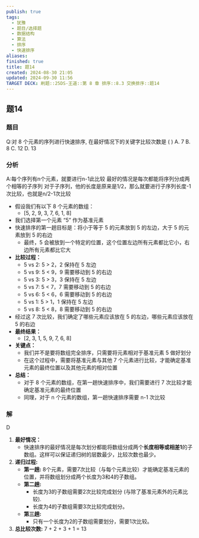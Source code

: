 ```yaml
---
publish: true
tags:
  - 犹豫
  - 题目/选择题
  - 数据结构
  - 算法
  - 排序
  - 快速排序
aliases: 
finished: true
title: 题14
created: 2024-08-30 21:05
updated: 2024-09-30 11:56
TARGET DECK: 刷题::25DS-王道::第 8 章 排序::8.3 交换排序::题14
---
```

## 题14
### 题目
Q:对 8 个元素的序列进行快速排序, 在最好情况下的关键字比较次数是 ( )
A. 7 B. 8 C. 12 D. 13
### 分析
A:每个序列有n个元素，就要进行n-1此比较
最好的情况是每次都能将序列分成两个相等的子序列
对于子序列，他的长度是原来是1/2，那么就要进行子序列长度-1次比较，也就是n/2-1次比较
- 假设我们有以下 8 个元素的数组：
    - [5, 2, 9, 3, 7, 6, 1, 8]
- 我们选择第一个元素 “5” 作为基准元素
- 快速排序的第一趟目标是：将小于等于 5 的元素放到 5 的左边，大于 5 的元素放到 5 的右边
    - 最终，5 会被放到一个特定的位置，这个位置左边所有元素都比它小，右边所有元素都比它大
- **比较过程：**
    - 5 vs 2: 5 > 2，2 保持在 5 左边
    - 5 vs 9: 5 < 9，9 需要移动到 5 的右边
    - 5 vs 3: 5 > 3，3 保持在 5 左边
    - 5 vs 7: 5 < 7，7 需要移动到 5 的右边
    - 5 vs 6: 5 < 6，6 需要移动到 5 的右边
    - 5 vs 1: 5 > 1，1 保持在 5 左边
    - 5 vs 8: 5 < 8，8 需要移动到 5 的右边
- 经过这 7 次比较，我们确定了哪些元素应该放在 5 的左边，哪些元素应该放在 5 的右边
- **最终结果：**
    - [2, 3, 1, 5, 9, 7, 6, 8]
- **关键点：**
    - 我们并不是要将数组完全排序，只需要将元素相对于基准元素 5 做好划分
    - 在这个过程中，需要将基准元素与其他 7 个元素进行比较，才能确定基准元素的最终位置以及其他元素的相对位置
- **总结：**
    - 对于 8 个元素的数组，在第一趟快速排序中，我们需要进行 7 次比较才能确定基准元素的最终位置
    - 同理，对于 n 个元素的数组，第一趟快速排序需要 n-1 次比较
### 解
D
1. **最好情况：**
    - 快速排序的最好情况是每次划分都能将数组分成两个**长度相等或相差1**的子数组。这样可以保证递归树的层数最少，比较次数也最少。
2. **递归过程:**
    - **第一趟:** 8个元素，需要7次比较（与每个元素比较）才能确定基准元素的位置，并将数组划分成两个长度为3和4的子数组。
    - **第二趟:**  
         - 长度为3的子数组需要2次比较完成划分 (与除了基准元素外的元素比较). 
         - 长度为4的子数组需要3次比较完成划分。
    - **第三趟:** 
         - 只有一个长度为2的子数组需要划分，需要1次比较。
3. **总比较次数:** 7 + 2 + 3 + 1 = 13
<!--ID: 1727859179404-->



